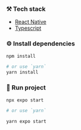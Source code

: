 ### ⚒️ Tech stack

- [React Native](https://reactnative.dev/)
- [Typescript](https://www.typescriptlang.org/)

### ⚙️ Install dependencies

```bash
npm install

# or use `yarn`
yarn install
```

### 📲 Run project

```bash
npx expo start

# or use `yarn`

yarn expo start
```
